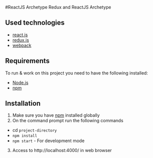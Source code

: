 #ReactJS Archetype
Redux and ReactJS Archetype

## Used technologies
- [react.js](https://facebook.github.io/react/)
- [redux.js](http://redux.js.org/)
- [webpack](https://webpack.github.io/)

## Requirements
To run & work on this project you need to have the following installed:
- [Node.js](http://nodejs.org/)
- [npm](https://www.npmjs.org/)

## Installation
1. Make sure you have [npm](https://www.npmjs.org/) installed globally
2. On the command prompt run the following commands
- cd `project-directory`
- `npm install`
- `npm start` - For development mode
3. Access to http://localhost:4000/ in web browser
